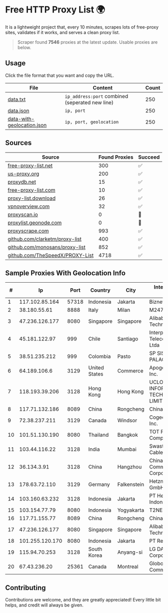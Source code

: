 
# Free HTTP Proxy List 🌍

It is a lightweight project that, every 10 minutes, scrapes lots of free-proxy sites, validates if it works, and serves a clean proxy list.


> Scraper found **7546** proxies at the latest update. Usable proxies are below.

## Usage

Click the file format that you want and copy the URL.


|File|Content|Count|
|----|-------|-----|
|[data.txt](https://raw.githubusercontent.com/themiralay/Proxy-List-World/master/data.txt)|`ip_address:port` combined (seperated new line)|250|
|[data.json](https://raw.githubusercontent.com/themiralay/Proxy-List-World/master/data.json)|`ip, port`|250|
|[data-with-geolocation.json](https://raw.githubusercontent.com/themiralay/Proxy-List-World/master/data-with-geolocation.json)|`ip, port, geolocation`|250|

## Sources

|Source|Found Proxies|Succeed|
|------|-------------|-------|
|[free-proxy-list.net](https://free-proxy-list.net)|300|✅|
|[us-proxy.org](https://www.us-proxy.org)|200|✅|
|[proxydb.net](http://proxydb.net)|15|✅|
|[free-proxy-list.com](https://free-proxy-list.com/?page=&port=&type%5B%5D=http&type%5B%5D=https&up_time=0&search=Search)|10|✅|
|[proxy-list.download](https://www.proxy-list.download/HTTP)|26|✅|
|[vpnoverview.com](https://vpnoverview.com/privacy/anonymous-browsing/free-proxy-servers)|32|✅|
|[proxyscan.io](https://www.proxyscan.io)|0|🚫|
|[proxylist.geonode.com](https://proxylist.geonode.com/api/proxy-list?limit=300&page=1&sort_by=lastChecked&sort_type=desc&protocols=http,https)|0|🚫|
|[proxyscrape.com](https://api.proxyscrape.com/v2/?request=displayproxies&protocol=http&timeout=10000&country=all&ssl=all&anonymity=all)|993|✅|
|[github.com/clarketm/proxy-list](https://raw.githubusercontent.com/clarketm/proxy-list/master/proxy-list-raw.txt)|400|✅|
|[github.com/monosans/proxy-list](https://raw.githubusercontent.com/monosans/proxy-list/main/proxies/http.txt)|852|✅|
|[github.com/TheSpeedX/PROXY-List](https://raw.githubusercontent.com/TheSpeedX/PROXY-List/master/http.txt)|4718|✅|


## Sample Proxies With Geolocation Info

|#|Ip|Port|Country|City|Internet Service Provider|
|-|--|----|-------|----|-------------------------|
|1|117.102.85.164|57318|Indonesia|Jakarta|Biznet Networks|
|2|38.180.55.61|8888|Italy|Milan|M247 Europe SRL|
|3|47.236.126.177|8080|Singapore|Singapore|Alibaba (US) Technology Co., Ltd.|
|4|45.181.122.97|999|Chile|Santiago|Interpit Telecomunicaciones Ltda|
|5|38.51.235.212|999|Colombia|Pasto|SP SISTEMAS PALACIOS LTDA|
|6|64.189.106.6|3129|United States|Commerce|Apogee Telecom Inc.|
|7|118.193.39.206|3128|Hong Kong|Hong Kong|UCLOUD INFORMATION TECHNOLOGY (HK) LIMITED|
|8|117.71.132.186|8089|China|Rongcheng|Chinanet|
|9|72.38.237.211|3129|Canada|Windsor|Cogeco Connexion Inc.|
|10|101.51.130.190|8080|Thailand|Bangkok|TOT Public Company Limited|
|11|103.44.116.22|3128|India|Mumbai|Swastik Internet and Cables pvt. ltd|
|12|36.134.3.91|3128|China|Hangzhou|China Mobile Communications Corporation|
|13|178.63.72.110|3129|Germany|Falkenstein|Hetzner Online GmbH|
|14|103.160.63.232|3128|Indonesia|Jakarta|PT Herza Digital Indonesia|
|15|103.154.77.79|8080|Indonesia|Yogyakarta|T2NET|
|16|117.71.155.77|8089|China|Rongcheng|Chinanet|
|17|47.236.126.177|8080|Singapore|Singapore|Alibaba (US) Technology Co., Ltd.|
|18|101.255.120.170|8080|Indonesia|Jakarta|PT Remala Abadi|
|19|115.94.70.253|3128|South Korea|Anyang-si|LG DACOM Corporation|
|20|67.43.236.20|25361|Canada|Montreal|GloboTech Communications|



## Contributing

Contributions are welcome, and they are greatly appreciated! Every
little bit helps, and credit will always be given.

